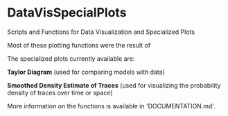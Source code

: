 # DataVisSpecialPlots
Scripts and Functions for Data Visualization and Specialized Plots

Most of these plotting functions were the result of 

The specialized plots currently available are:

__Taylor Diagram__ (used for comparing models with data)

__Smoothed Density Estimate of Traces__ (used for visualizing the probability density of traces over time or space)

More information on the functions is available in 'DOCUMENTATION.md'.
